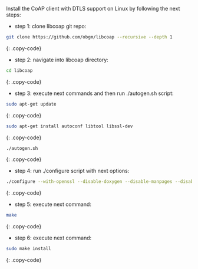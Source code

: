 Install the CoAP client with DTLS support on Linux by following the next steps:
 
- step 1: clone libcoap git repo: 

```bash
git clone https://github.com/obgm/libcoap --recursive --depth 1
```
{: .copy-code}

- step 2: navigate into libcoap directory:

```bash
cd libcoap
```
{: .copy-code}

- step 3: execute next commands and then run ./autogen.sh script:

```bash
sudo apt-get update
```
{: .copy-code}


```bash
sudo apt-get install autoconf libtool libssl-dev
```
{: .copy-code}


```bash
./autogen.sh
```
{: .copy-code}

- step 4: run ./configure script with next options:

```bash
./configure --with-openssl --disable-doxygen --disable-manpages --disable-shared
```
{: .copy-code}

- step 5: execute next command:

```bash
make
```
{: .copy-code}

- step 6: execute next command:

```bash
sudo make install
```
{: .copy-code}
